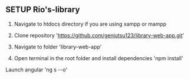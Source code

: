 ## SETUP Rio's-library

1. Navigate to htdocs directory if you are using xampp or mampp

2. Clone repository 'https://github.com/genjutsu123/library-web-app.git' 

3. Navigate to folder 'library-web-app'

4. Open terminal in the root folder and install dependencies 'npm install'

Launch angular 'ng s --o'


